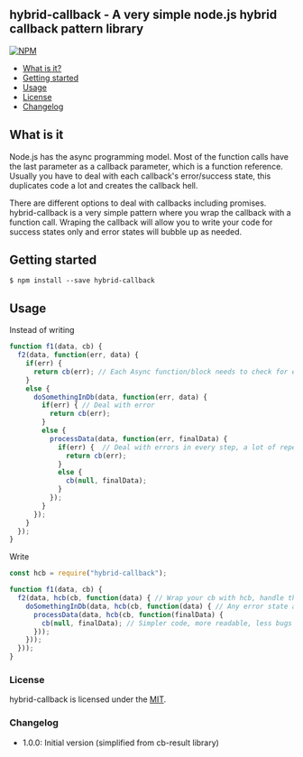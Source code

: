 ## hybrid-callback - A very simple node.js hybrid callback pattern library

[![NPM](https://nodei.co/npm/hybrid-callback.png?mini=true)](https://nodei.co/npm/hybrid-callback/)

* [What is it?](#what-is-it)
* [Getting started](#getting-started)
* [Usage](#usage)
* [License](#License)
* [Changelog](#Changelog)

## What is it

Node.js has the async programming model. Most of the function calls have the last parameter as a callback parameter, which is a function reference.
Usually you have to deal with each callback's error/success state, this duplicates code a lot and creates the callback hell.

There are different options to deal with callbacks including promises. hybrid-callback is a very simple pattern where you wrap the callback with a function call. Wraping the callback will allow you to write your code for success states only and error states will bubble up as needed.

## Getting started

    $ npm install --save hybrid-callback

## Usage

Instead of writing

```javascript
function f1(data, cb) {
  f2(data, function(err, data) {
    if(err) {
      return cb(err); // Each Async function/block needs to check for errors
    }
    else {
      doSomethingInDb(data, function(err, data) {
        if(err) { // Deal with error
          return cb(err);
        }
        else {
          processData(data, function(err, finalData) {
            if(err) {  // Deal with errors in every step, a lot of repeated code, chance to introduce bugs.
              return cb(err);
            }
            else {
              cb(null, finalData);
            }
          });
        }
      });
    }
  });
}
```

Write

```javascript
const hcb = require("hybrid-callback");

function f1(data, cb) {
  f2(data, hcb(cb, function(data) { // Wrap your cb with hcb, handle the success state only
    doSomethingInDb(data, hcb(cb, function(data) { // Any error state along the way will bubble up automatically 
      processData(data, hcb(cb, function(finalData) {
        cb(null, finalData); // Simpler code, more readable, less bugs from error handling
      }));
    }));
  }));
}
```

### License

hybrid-callback is licensed under the [MIT](https://github.com/ralphv/hybrid-callback/raw/master/LICENSE).

### Changelog

* 1.0.0: Initial version (simplified from cb-result library)
